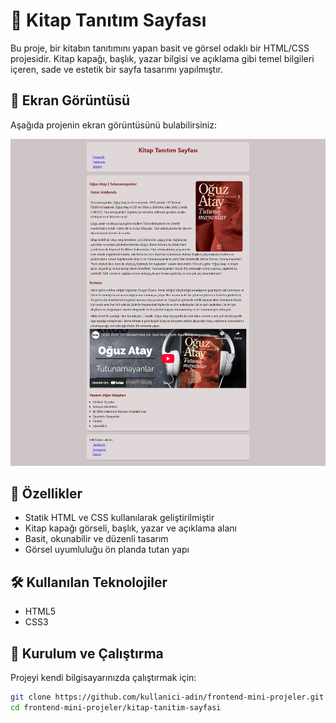 # 📖 Kitap Tanıtım Sayfası

Bu proje, bir kitabın tanıtımını yapan basit ve görsel odaklı bir HTML/CSS projesidir. Kitap kapağı, başlık, yazar bilgisi ve açıklama gibi temel bilgileri içeren, sade ve estetik bir sayfa tasarımı yapılmıştır.

## 📸 Ekran Görüntüsü

Aşağıda projenin ekran görüntüsünü bulabilirsiniz:

![Kitap Tanıtım Sayfası](./assets/kitap-tanitim-sayfasi.png)



## 🚀 Özellikler

- Statik HTML ve CSS kullanılarak geliştirilmiştir
- Kitap kapağı görseli, başlık, yazar ve açıklama alanı
- Basit, okunabilir ve düzenli tasarım
- Görsel uyumluluğu ön planda tutan yapı

## 🛠️ Kullanılan Teknolojiler

- HTML5
- CSS3

## 🔧 Kurulum ve Çalıştırma

Projeyi kendi bilgisayarınızda çalıştırmak için:

```bash
git clone https://github.com/kullanici-adin/frontend-mini-projeler.git
cd frontend-mini-projeler/kitap-tanitim-sayfasi
